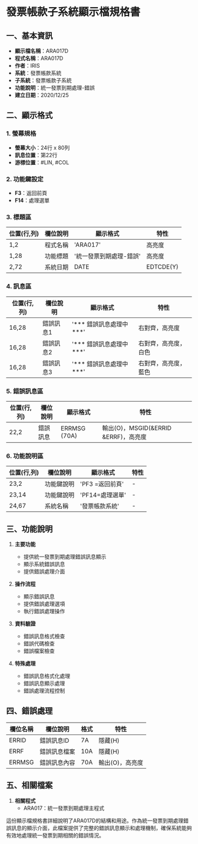 # 發票帳款子系統顯示檔規格書

## 一、基本資訊
- **顯示檔名稱**：ARA017D
- **程式名稱**：ARA017D
- **作者**：IRIS
- **系統**：發票帳款系統
- **子系統**：發票帳款子系統
- **功能說明**：統一發票到期處理-錯誤
- **建立日期**：2020/12/25

## 二、顯示格式

### 1. 螢幕規格
- **螢幕大小**：24行 x 80列
- **訊息位置**：第22行
- **游標位置**：#LIN, #COL

### 2. 功能鍵設定
- **F3**：返回前頁
- **F14**：處理選單

### 3. 標題區

| 位置(行,列) | 欄位說明 | 顯示格式 | 特性 |
|------------|---------|---------|------|
| 1,2 | 程式名稱 | 'ARA017' | 高亮度 |
| 1,28 | 功能標題 | '統一發票到期處理-錯誤' | 高亮度 |
| 2,72 | 系統日期 | DATE | EDTCDE(Y) |

### 4. 訊息區

| 位置(行,列) | 欄位說明 | 顯示格式 | 特性 |
|------------|---------|---------|------|
| 16,28 | 錯誤訊息1 | '*** 錯誤訊息處理中  ***' | 右對齊，高亮度 |
| 16,28 | 錯誤訊息2 | '*** 錯誤訊息處理中  ***' | 右對齊，高亮度，白色 |
| 16,28 | 錯誤訊息3 | '*** 錯誤訊息處理中  ***' | 右對齊，高亮度，藍色 |

### 5. 錯誤訊息區

| 位置(行,列) | 欄位說明 | 顯示格式 | 特性 |
|------------|---------|---------|------|
| 22,2 | 錯誤訊息 | ERRMSG (70A) | 輸出(O)，MSGID(&ERRID &ERRF)，高亮度 |

### 6. 功能說明區

| 位置(行,列) | 欄位說明 | 顯示格式 | 特性 |
|------------|---------|---------|------|
| 23,2 | 功能鍵說明 | 'PF3 =返回前頁' | - |
| 23,14 | 功能鍵說明 | 'PF14=處理選單' | - |
| 24,67 | 系統名稱 | '發票帳款系統' | - |

## 三、功能說明

1. **主要功能**
   - 提供統一發票到期處理錯誤訊息顯示
   - 顯示系統錯誤訊息
   - 提供錯誤處理介面

2. **操作流程**
   - 顯示錯誤訊息
   - 提供錯誤處理選項
   - 執行錯誤處理操作

3. **資料驗證**
   - 錯誤訊息格式檢查
   - 錯誤代碼檢查
   - 錯誤檔案檢查

4. **特殊處理**
   - 錯誤訊息格式化處理
   - 錯誤訊息顯示處理
   - 錯誤處理流程控制

## 四、錯誤處理

| 欄位名稱 | 欄位說明 | 格式 | 特性 |
|---------|---------|------|------|
| ERRID | 錯誤訊息ID | 7A | 隱藏(H) |
| ERRF | 錯誤訊息檔案 | 10A | 隱藏(H) |
| ERRMSG | 錯誤訊息內容 | 70A | 輸出(O)，高亮度 |

## 五、相關檔案

1. **相關程式**
   - ARA017：統一發票到期處理主程式

這份顯示檔規格書詳細說明了ARA017D的結構和用途。作為統一發票到期處理錯誤訊息的顯示介面，此檔案提供了完整的錯誤訊息顯示和處理機制，確保系統能夠有效地處理統一發票到期相關的錯誤情況。 